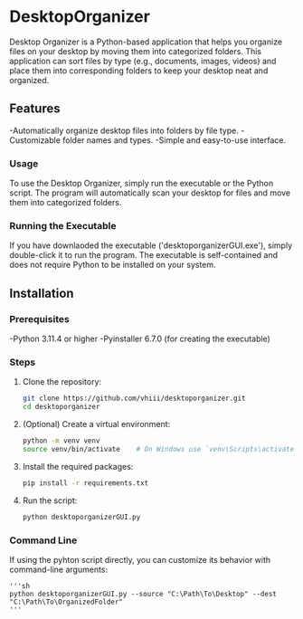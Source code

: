 # DesktopOrganizer
Desktop Organizer is a Python-based application that helps you organize files on your desktop by moving them into categorized folders. This application can sort files by type (e.g., documents, images, videos) and place them into corresponding folders to keep your desktop neat and organized.

## Features
-Automatically organize desktop files into folders by file type.
-Customizable folder names and types. 
-Simple and easy-to-use interface. 

### Usage
To use the Desktop Organizer, simply run the executable or the Python script. The program will automatically scan your desktop for files and move them into categorized folders.

### Running the Executable
If you have downlaoded the executable ('desktoporganizerGUI.exe'), simply double-click it to run the program. The executable is self-contained and does not require Python to be installed on your system.

## Installation

### Prerequisites
-Python 3.11.4 or higher
-Pyinstaller 6.7.0 (for creating the executable)

### Steps
1. Clone the repository:

    ```sh
    git clone https://github.com/vhiii/desktoporganizer.git
    cd desktoporganizer
    ```

2. (Optional) Create a virtual environment:

    ```sh
    python -m venv venv
    source venv/bin/activate    # On Windows use `venv\Scripts\activate`
    ```

3. Install the required packages:

    ```sh
    pip install -r requirements.txt
    ```

4. Run the script:

    ```sh
    python desktoporganizerGUI.py
    ```

### Command Line
If using the pyhton script directly, you can customize its behavior with command-line arguments:
   
    '''sh
    python desktoporganizerGUI.py --source "C:\Path\To\Desktop" --dest "C:\Path\To\OrganizedFolder"
    '''
